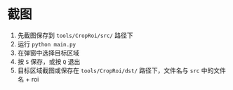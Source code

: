 # 截图

1. 先截图保存到 `tools/CropRoi/src/` 路径下
2. 运行 `python main.py`
3. 在弹窗中选择目标区域
4. 按 `S` 保存，或按 `Q` 退出
5. 目标区域截图或保存在 `tools/CropRoi/dst/` 路径下，文件名与 `src` 中的文件名 + roi